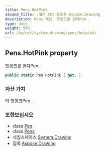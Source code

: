 ```yaml
---
title: Pens.HotPink
second_title: .NET API 참조용 Aspose.Drawing
description: Pens 재산. 핫핑크를 얻다Pen .
type: docs
weight: 550
url: /ko/net/system.drawing/pens/hotpink/
---
```

## Pens.HotPink property

핫핑크를 얻다Pen .

```csharp
public static Pen HotPink { get; }
```

### 자산 가치

더 핫핑크Pen .

### 또한보십시오

* class [Pen](../../pen/)
* class [Pens](../)
* 네임스페이스 [System.Drawing](../../pens/)
* 집회 [Aspose.Drawing](../../../)


